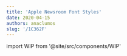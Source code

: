 ```yaml
---
title: 'Apple Newsroom Font Styles'
date: 2020-04-15
authors: anaclumos
slug: '/1C362F'
---
```


import WIP from '@site/src/components/WIP'

<WIP state="translating" />
